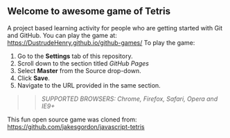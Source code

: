 ## Welcome to awesome game of Tetris

A project based learning activity for people who are getting started with Git and GitHub.
You can play the game at: https://DustrudeHenry.github.io/github-games/
To play the game:
1. Go to the **Settings** tab of this repository.
1. Scroll down to the section titled _GitHub Pages_
1. Select **Master** from the Source drop-down.
1. Click **Save**.
1. Navigate to the URL provided in the same section.

>> _*SUPPORTED BROWSERS*: Chrome, Firefox, Safari, Opera and IE9+_

This fun open source game was cloned from:  https://github.com/jakesgordon/javascript-tetris
